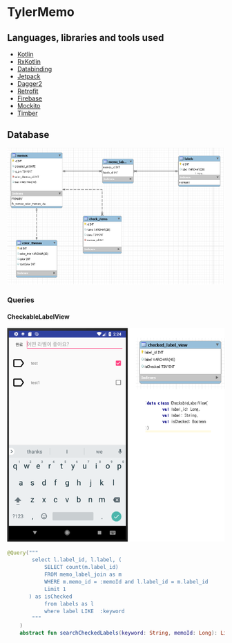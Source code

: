 # TylerMemo

## Languages, libraries and tools used

* [Kotlin](https://kotlinlang.org/)
* [RxKotlin](https://github.com/ReactiveX/RxKotlin)
* [Databinding](https://developer.android.com/topic/libraries/data-binding/?hl=ko)
* [Jetpack](https://developer.android.com/jetpack/)
* [Dagger2](https://github.com/google/dagger)
* [Retrofit](https://github.com/square/retrofit)
* [Firebase](https://firebase.google.com/docs/android/setup?hl=ko)
* [Mockito](https://github.com/mockito/mockito)
* [Timber](https://github.com/JakeWharton/timber)

## Database
![](document/memo.png)

### Queries
#### CheckableLabelView
![](document/checkedLabel.png)
```kotlin
@Query("""
        select l.label_id, l.label, (
            SELECT count(m.label_id)
            FROM memo_label_join as m
            WHERE m.memo_id = :memoId and l.label_id = m.label_id
            Limit 1
       ) as isChecked
            from labels as l
            where label LIKE  :keyword
        """
    )
    abstract fun searchCheckedLabels(keyword: String, memoId: Long): LiveData<List<CheckableLabelView>>
```